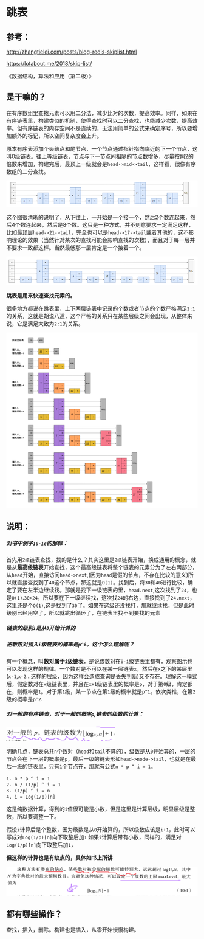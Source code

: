# 跳表

## 参考：

http://zhangtielei.com/posts/blog-redis-skiplist.html

https://lotabout.me/2018/skip-list/

《数据结构，算法和应用（第二版）》

## 是干嘛的？

在有序数组里查找元素可以用二分法，减少比对的次数，提高效率。同样，如果在有序链表里，构建类似的机制，使得查找时可以二分查找，也能减少次数，提高效率。但有序链表的内存空间不是连续的，无法用简单的公式来确定序号，所以要增加额外的标记，所以空间复杂度会上升。

原本有序表添加个头结点和尾节点，一个节点通过指针指向临近的下一个节点，这叫0级链表。往上等级链表，节点与下一节点间相隔的节点数增多，尽量按照2的倍数来增加，构建完后，最顶上一级就会是`head->mid->tail`，这样看，很像有序数组的二分查找。

![跳表长啥样](./imgs/跳表的样子.png)

这个图很清晰的说明了，从下往上，一开始是一个接一个，然后2个数连起来，然后4个数连起来，然后是8个数。这只是一种方式，并不刻意要求一定满足这样，比如最顶层`head->21->tail`，完全也可以是`head->17->tail`或者其他的，这不影响理论的效果（当然针对某次的查找可能会影响查找的次数），而且对于每一层并不要求一致都这样。当然最低那一层肯定是一个接着一个。

![跳表跳过的不一样](./imgs/跳表的另一种样子.png)

**跳表是用来快速查找元素的。**

很多地方都说在跳表里，上下两层链表中记录的个数或者节点的个数严格满足`2:1`的关系，这就是胡说八道，这个严格的关系只在某些层级之间会出现，从整体来说，它是满足大致为`2:1`的关系。

![跳表插入时随机层数](./imgs/跳表插入时关于随机层数的图解.png)

## 说明：

##### 对书中例子`10-1c`的解释：

首先用`2级`链表查找，找的是什么？其实这里是`2级`链表开始，换成通用的概念，就是从**最高级链表**开始查找，这个最高级链表将整个链表的元素分为了左右两部分，从`head`开始，直接访问`head->next`,(因为`head`是假的节点，不存在比较的意义)所以就直接查找到了`40`这个节点，那这就是`O(1)`。找到后，将`30`和`40`进行比较，确定了要在左半边继续找。那就是找下一级链表的里，`head.next`,这次找到了`24`，也是`O(1)`.`30>24`，所以要在下一级继续找，这次找`24`的右边，直接找到了`24.next`，这里还是个`O(1)`,这是找到了`30`了。如果在这级还没找打，那就继续找，但是此时级别已经用空了，所以就跳出循环了，在链表里找不到要找的元素

##### **链表的级别`i`是从`0`开始计算的**

##### 把新数对插入`i`级链表的概率是`p^i`。这个怎么理解呢？

有一个概念，叫**数对属于`i`级链表**，是说该数对在`0-i`级链表里都有，观察图示也可以发现这样的规律。一个数对是不可以在某一层链表`x`，然后在`x`之下的某层里(`x-1`,`x-2`...这样的层级，因为这样会造成查询是丢失判断)又不存在。理解这一模式后，假定数对在`x`级链表里，并且在`x+1`级链表里的概率是`p`，对于第`0`级，肯定都在，则概率是`1`。对于第`1`级，某一节点在第`1`级的概率就是`p^1`。依次类推，在第`2`级的概率是`p^2`.

##### 对一般的有序链表，对于一般的概率`p`,链表的级数的计算：

![级数怎么算](./imgs/级数计算.png)

明确几点，链表总共`n`个数对（`head`和`tail`不算的），级数是从`0`开始算的，一层的节点会在下一层的概率是`p`，最后一级的链表形如`head->node->tail`，也就是在最后一级的链表里，只有`1`个节点在，那就有公式`n * p ^ i = 1`。

```
1. n * p ^ i = 1
2. n / (1/p) ^ i = 1
3. (1/p) ^ i = n
4. i = Log(1/p)[n]
```

这是纯数据计算，得到的`i`值很可能是小数，但是这里是计算层级，明显层级是整数，所以要调整一下。

假设`i`计算后是个整数，因为级数是从`0`开始算的，所以级数应该是`i+1`，此时可以写成对`Log(1/p)[n]`向下取整后加`1`
如果`i`计算后带有小数，同样的，满足对`Log(1/p)[n]`向下取整后加`1`，

**但这样的计算也是有缺点的，具体如书上所讲**

![最高层数修正](./imgs/最高级数分配修正.png)

## 都有哪些操作？

查找，插入，删除。构建也是插入，从零开始慢慢构建。
